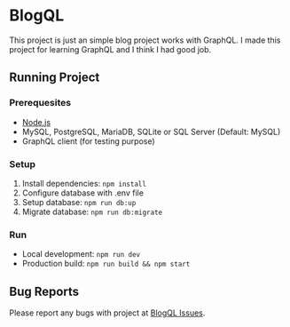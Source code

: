 # BlogQL
This project is just an simple blog project works with GraphQL. I made this project for learning GraphQL and I think I had good job.

## Running Project

### Prerequesites
- [Node.js](https://nodejs.dev/)
- MySQL, PostgreSQL, MariaDB, SQLite or SQL Server (Default: MySQL)
- GraphQL client (for testing purpose)

### Setup
1. Install dependencies: `npm install`
2. Configure database with .env file
3. Setup database: `npm run db:up`
4. Migrate database: `npm run db:migrate`

### Run
- Local development: `npm run dev`
- Production build: `npm run build && npm start`

## Bug Reports
Please report any bugs with project at [BlogQL Issues](https://github.com/GreXLin85/blogql/issues/new).
